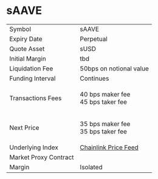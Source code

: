 # sAAVE

|                       |                                                                                                            |
| --------------------- | ---------------------------------------------------------------------------------------------------------- |
| Symbol                | sAAVE                                                                                                      |
| Expiry Date           | Perpetual                                                                                                  |
| Quote Asset           | sUSD                                                                                                       |
| Initial Margin        | tbd                                                                                                        |
| Liquidation Fee       | 50bps on notional value                                                                                    |
| Funding Interval      | Continues                                                                                                  |
| Transactions Fees     | <p>40 bps  maker fee<br>45 bps taker fee</p>                                                               |
| Next Price            | <p>35 bps  maker fee<br>35 bps  taker fee</p>                                                              |
| Underlying Index      | [Chainlink Price Feed](https://optimistic.etherscan.io/address/0x13e3Ee699D1909E989722E753853AE30b17e08c5) |
| Market Proxy Contract |                                                                                                            |
| Margin                | Isolated                                                                                                   |

